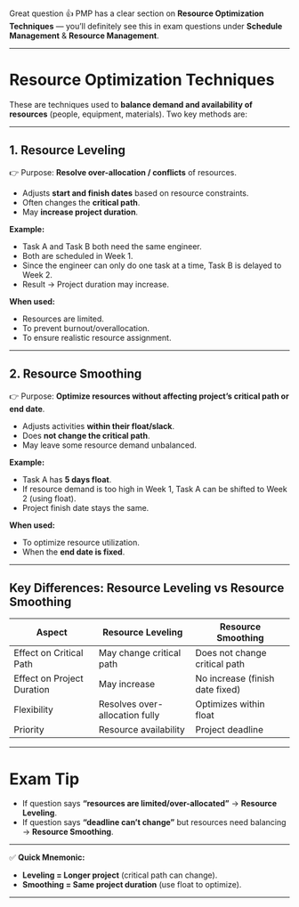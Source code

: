 Great question 👍 PMP has a clear section on **Resource Optimization Techniques** — you’ll definitely see this in exam questions under **Schedule Management** & **Resource Management**.

---

# **Resource Optimization Techniques**

These are techniques used to **balance demand and availability of resources** (people, equipment, materials).
Two key methods are:

---

## **1. Resource Leveling**

👉 Purpose: **Resolve over-allocation / conflicts** of resources.

* Adjusts **start and finish dates** based on resource constraints.
* Often changes the **critical path**.
* May **increase project duration**.

**Example:**

* Task A and Task B both need the same engineer.
* Both are scheduled in Week 1.
* Since the engineer can only do one task at a time, Task B is delayed to Week 2.
* Result → Project duration may increase.

**When used:**

* Resources are limited.
* To prevent burnout/overallocation.
* To ensure realistic resource assignment.

---

## **2. Resource Smoothing**

👉 Purpose: **Optimize resources without affecting project’s critical path or end date**.

* Adjusts activities **within their float/slack**.
* Does **not change the critical path**.
* May leave some resource demand unbalanced.

**Example:**

* Task A has **5 days float**.
* If resource demand is too high in Week 1, Task A can be shifted to Week 2 (using float).
* Project finish date stays the same.

**When used:**

* To optimize resource utilization.
* When the **end date is fixed**.

---

## **Key Differences: Resource Leveling vs Resource Smoothing**

| Aspect                     | **Resource Leveling**          | **Resource Smoothing**          |
| -------------------------- | ------------------------------ | ------------------------------- |
| Effect on Critical Path    | May change critical path       | Does not change critical path   |
| Effect on Project Duration | May increase                   | No increase (finish date fixed) |
| Flexibility                | Resolves over-allocation fully | Optimizes within float          |
| Priority                   | Resource availability          | Project deadline                |

---

# **Exam Tip**

* If question says **“resources are limited/over-allocated”** → **Resource Leveling**.
* If question says **“deadline can’t change”** but resources need balancing → **Resource Smoothing**.

---

✅ **Quick Mnemonic:**

* **Leveling = Longer project** (critical path can change).
* **Smoothing = Same project duration** (use float to optimize).

---